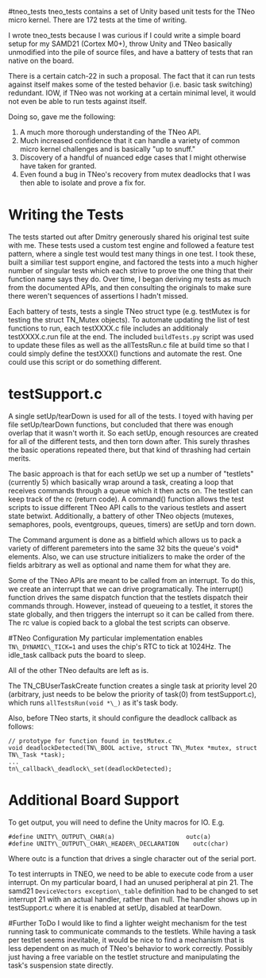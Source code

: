 #tneo\_tests
tneo\_tests contains a set of Unity based unit tests for the TNeo micro kernel. There are 172 tests at the time of writing.

I wrote tneo\_tests because I was curious if I could write a simple board setup for my SAMD21 (Cortex M0+), throw Unity and TNeo basically unmodified into the pile of source files, and have a battery of tests that ran native on the board.

There is a certain catch-22 in such a proposal. The fact that it can run tests against itself makes some of the tested behavior (i.e. basic task switching) redundant. IOW, if TNeo was not working at a certain minimal level, it would not even be able to run tests against itself.

Doing so, gave me the following:
1. A much more thorough understanding of the TNeo API.
2. Much increased confidence that it can handle a variety of common micro kernel challenges and is basically "up to snuff."
3. Discovery of a handful of nuanced edge cases that I might otherwise have taken for granted.
4. Even found a bug in TNeo's recovery from mutex deadlocks that I was then able to isolate and prove a fix for.

# Writing the Tests
The tests started out after Dmitry generously shared his original test suite with me. These tests used a custom test engine and followed a feature test pattern, where a single test would test many things in one test. I took these, built a similiar test support engine, and factored the tests into a much higher number of singular tests which each strive to prove the one thing that their function name says they do. Over time, I began deriving my tests as much from the documented APIs, and then consulting the originals to make sure there weren't sequences of assertions I hadn't missed.

Each battery of tests, tests a single TNeo struct type (e.g. testMutex is for testing the struct TN\_Mutex objects). To automate updating the list of test functions to run, each testXXXX.c file includes an additionaly testXXXX.c.run file at the end. The included `buildTests.py` script was used to update these files as well as the allTestsRun.c file at build time so that I could simply define the testXXX() functions and automate the rest. One could use this script or do something different.

# testSupport.c
A single setUp/tearDown is used for all of the tests. I toyed with having per file setUp/tearDown functions, but concluded that there was enough overlap that it wasn't worth it. So each setUp, enough resources are created for all of the different tests, and then torn down after. This surely thrashes the basic operations repeated there, but that kind of thrashing had certain merits.

The basic approach is that for each setUp we set up a number of "testlets" (currently 5) which basically wrap around a task, creating a loop that receives commands through a queue which it then acts on. The testlet can keep track of the rc (return code). A command() function allows the test scripts to issue different TNeo API calls to the various testlets and assert state betwixt. Additionally, a battery of other TNeo objects (mutexes, semaphores, pools, eventgroups, queues, timers) are setUp and torn down.

The Command argument is done as a bitfield which allows us to pack a variety of different paremeters into the same 32 bits the queue's void\* elements. Also, we can use structure initializers to make the order of the fields arbitrary as well as optional and name them for what they are.

Some of the TNeo APIs are meant to be called from an interrupt. To do this, we create an interrupt that we can drive programatically. The interrupt() function drives the same dispatch function that the testlets dispatch their commands through. However, instead of queueing to a testlet, it stores the state globally, and then triggers the interrupt so it can be called from there. The rc value is copied back to a global the test scripts can observe.

#TNeo Configuration
My particular implementation enables `TN\_DYNAMIC\_TICK=1` and uses the chip's RTC to tick at 1024Hz. The idle\_task callback puts the board to sleep.

All of the other TNeo defaults are left as is. 

The TN\_CBUserTaskCreate function creates a single task at priority level 20 (arbitrary, just needs to be below the priority of task(0) from testSupport.c), which runs `allTestsRun(void *\_)`  as it's task body.

Also, before TNeo starts, it should configure the deadlock callback as follows:

    // prototype for function found in testMutex.c
    void deadlockDetected(TN\_BOOL active, struct TN\_Mutex *mutex, struct TN\_Task *task);
	...
    tn\_callback\_deadlock\_set(deadlockDetected);

# Additional Board Support
To get output, you will need to define the Unity macros for IO. E.g.

    #define UNITY\_OUTPUT\_CHAR(a)                    outc(a)
    #define UNITY\_OUTPUT\_CHAR\_HEADER\_DECLARATION    outc(char)

Where outc is a function that drives a single character out of the serial port.

To test interrupts in TNEO, we need to be able to execute code from a user interrupt. On my particular board, I had an unused peripheral at pin 21. The samd21 `DeviceVectors exception\_table` definition had to be changed to set interrupt 21 with an actual handler, rather than null. The handler shows up in testSupport.c where it is enabled at setUp, disabled at tearDown.

#Further ToDo
I would like to find a lighter weight mechanism for the test running task to communicate commands to the testlets. While having a task per testlet seems inevitable, it would be nice to find a mechanism that is less dependent on as much of TNeo's behavior to work correctly. Possibly just having a free variable on the testlet structure and manipulating the task's suspension state directly.
